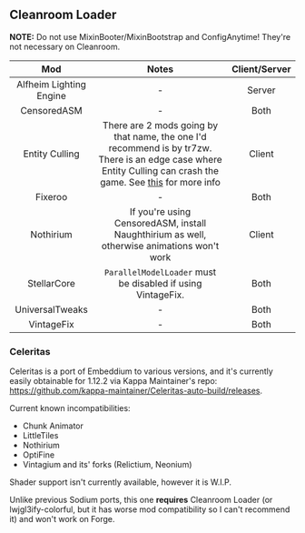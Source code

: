 ## Cleanroom Loader

**NOTE:** Do not use MixinBooter/MixinBootstrap and ConfigAnytime! They're not necessary on Cleanroom.

| Mod | Notes | Client/Server |
|:---:|:---:|:---:|
| Alfheim Lighting Engine | - | Server |
| CensoredASM | - | Both |
| Entity Culling | There are 2 mods going by that name, the one I'd recommend is by tr7zw. There is an edge case where Entity Culling can crash the game. See [this](https://github.com/CaffeineMC/sodium/issues/2985) for more info | Client |
| Fixeroo | - | Both |
| Nothirium | If you're using CensoredASM, install Naughthirium as well, otherwise animations won't work | Client |
| StellarCore | `ParallelModelLoader` must be disabled if using VintageFix. | Both |
| UniversalTweaks | - | Both |
| VintageFix | - | Both |

### Celeritas

Celeritas is a port of Embeddium to various versions, and it's currently easily obtainable for 1.12.2 via Kappa Maintainer's repo: https://github.com/kappa-maintainer/Celeritas-auto-build/releases.

Current known incompatibilities:
- Chunk Animator
- LittleTiles
- Nothirium
- OptiFine
- Vintagium and its' forks (Relictium, Neonium)

Shader support isn't currently available, however it is W.I.P.

Unlike previous Sodium ports, this one **requires** Cleanroom Loader (or lwjgl3ify-colorful, but it has worse mod compatibility so I can't recommend it) and won't work on Forge.
